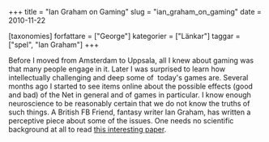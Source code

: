+++
title = "Ian Graham on Gaming"
slug = "ian_graham_on_gaming"
date = 2010-11-22

[taxonomies]
forfattare = ["George"]
kategorier = ["Länkar"]
taggar = ["spel", "Ian Graham"]
+++

Before I moved from Amsterdam to Uppsala, all I knew about gaming was that many people engage in it. Later I was surprised to learn how intellectually challenging and deep some of  today's games are. Several months ago I started to see items online about the possible effects (good and bad) of the Net in general and of games in particular. I know enough neuroscience to be reasonably certain that we do not know the truths of such things. A British FB Friend, fantasy writer Ian Graham, has written a perceptive piece about some of the issues. One needs no scientific background at all to read <a href="http://www.wordpunk.co.uk/index.php/2010/10/reveries-of-a-gaming-non-gamer/#more-1454">this interesting paper</a>.
